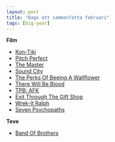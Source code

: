 ```yaml
---
layout: post
title: "Dags att sammanfatta februari"
tags: [big-year]
---
```


**Film**

 * [Kon-Tiki](/post/168/kon-tiki)
 * [Pitch Perfect](/post/169/pitch-perfect)
 * [The Master](/post/171/the-master)
 * [Sound City](/post/172/sound-city-2013)
 * [The Perks Of Beeing A Wallflower](/post/173/the-perks-of-beeing-a-wallflower-2012)
 * [There Will Be Blood](/post/175/there-will-be-blood-2007)
 * [TPB: AFK](/post/178/tpb-afk-2013)
 * [Exit Through The Gift Shop](/post/179/exit-through-the-gift-shop-2010)
 * [Wrek-It Ralph](/post/183/wrek-it-ralph-2012)
 * [Seven Psychopaths](/post/194/seven-psychopaths-2012)

**Teve**

 * [Band Of Brothers](/post/180/band-of-brothers-2001)
